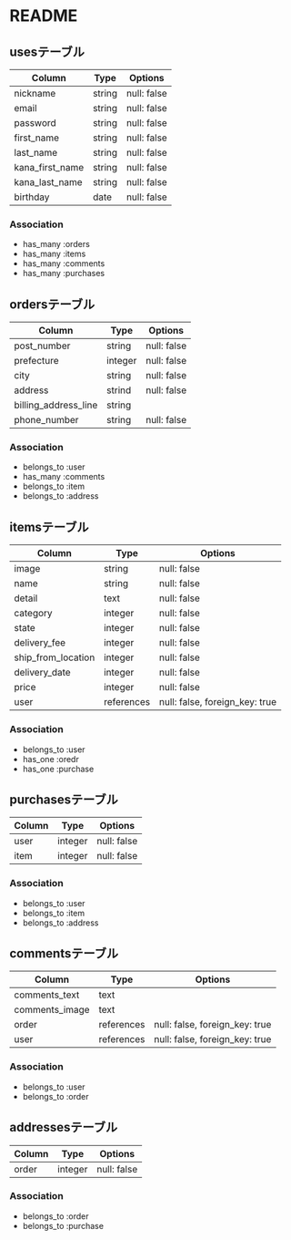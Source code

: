 # README

## usesテーブル

| Column          | Type   | Options     |
| --------------- | ------ | ----------- |
| nickname        | string | null: false |
| email           | string | null: false |
| password        | string | null: false |
| first_name      | string | null: false |
| last_name       | string | null: false |
| kana_first_name | string | null: false |
| kana_last_name  | string | null: false |
| birthday        | date   | null: false | 

### Association

- has_many :orders
- has_many :items
- has_many :comments
- has_many :purchases

## ordersテーブル

| Column               | Type    | Options     |
| -------------------- | ------- | ----------- |
| post_number          | string  | null: false |
| prefecture           | integer | null: false |
| city                 | string  | null: false |
| address              | strind  | null: false |
| billing_address_line | string  |             |
| phone_number         | string  | null: false |

### Association

- belongs_to :user
- has_many :comments
- belongs_to :item
- belongs_to :address

## itemsテーブル

| Column                | Type       | Options                        |
| --------------------- | ---------- | ------------------------------ |
| image                 | string     | null: false                    |
| name                  | string     | null: false                    |
| detail                | text       | null: false                    |
| category              | integer    | null: false                    |
| state                 | integer    | null: false                    |
| delivery_fee          | integer    | null: false                    |
| ship_from_location    | integer    | null: false                    | 
| delivery_date         | integer    | null: false                    | 
| price                 | integer    | null: false                    |
| user                  | references | null: false, foreign_key: true |

### Association

- belongs_to :user
- has_one :oredr
- has_one :purchase

## purchasesテーブル

| Column | Type    | Options     |
| ------ | ------- | ----------- |
| user   | integer | null: false |
| item   | integer | null: false |

### Association

- belongs_to :user
- belongs_to :item
- belongs_to :address

## commentsテーブル

| Column         | Type       | Options                        |
| -------------- | ---------- | ------------------------------ |
| comments_text  | text       |                                |
| comments_image | text       |                                |
| order          | references | null: false, foreign_key: true |
| user           | references | null: false, foreign_key: true |

### Association

- belongs_to :user
- belongs_to :order

## addressesテーブル

| Column | Type    | Options     |
| ------ | ------- | ----------- |
| order  | integer | null: false |

### Association

- belongs_to :order
- belongs_to :purchase